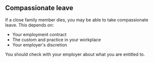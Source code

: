 ##  Compassionate leave

If a close family member dies, you may be able to take compassionate leave.
This depends on:

  * Your employment contract 
  * The custom and practice in your workplace 
  * Your employer's discretion 

You should check with your employer about what you are entitled to.
